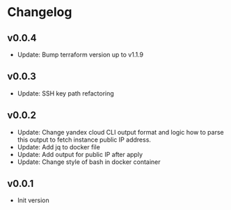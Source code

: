 # Changelog

## v0.0.4

- Update: Bump terraform version up to v1.1.9

## v0.0.3

- Update: SSH key path refactoring

## v0.0.2

- Update: Change yandex cloud CLI output format and logic how to parse this output to fetch instance public IP address.
- Update: Add jq to docker file
- Update: Add output for public IP after apply
- Update: Change style of bash in docker container

## v0.0.1

- Init version
